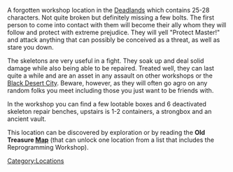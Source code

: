 A forgotten workshop location in the [Deadlands](Deadlands.md "wikilink")
which contains 25-28 [](Error_Code_0xFFFFFF.md) characters. Not quite broken
but definitely missing a few bolts. The first person to come into
contact with them will become their ally whom they will follow and
protect with extreme prejudice. They will yell "Protect Master!" and
attack anything that can possibly be conceived as a threat, as well as
stare you down.

The skeletons are very useful in a fight. They soak up and deal solid
damage while also being able to be repaired. Treated well, they can last
quite a while and are an asset in any assault on other workshops or the
[Black Desert City](Black_Desert_City.md "wikilink"). Beware, however, as
they will often go agro on any random folks you meet including those you
just want to be friends with.

In the workshop you can find a few lootable boxes and 6 deactivated
skeleton repair benches, upstairs is 1-2 containers, a strongbox and an
ancient vault.

This location can be discovered by exploration or by reading the **Old
Treasure [Map](Maps.md "wikilink")** (that can unlock one location from a
list that includes the Reprogramming Workshop).

[Category:Locations](Category:Locations "wikilink")